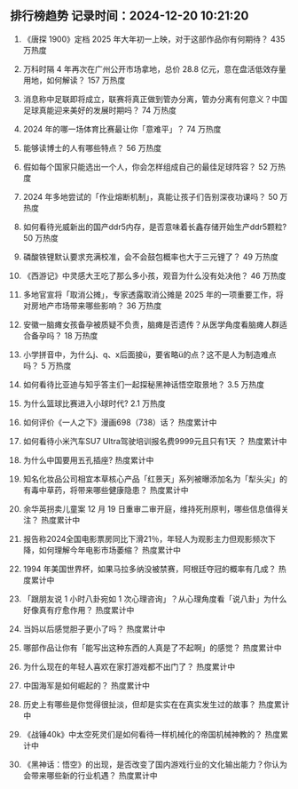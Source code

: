 
## 排行榜趋势 记录时间：2024-12-20 10:21:20
  
  1. 《唐探 1900》定档 2025 年大年初一上映，对于这部作品你有何期待？ 435 万热度
    
  2. 万科时隔 4 年再次在广州公开市场拿地，总价 28.8 亿元，意在盘活低效存量用地，如何解读？ 157 万热度
    
  3. 消息称中足联即将成立，联赛将真正做到管办分离，管办分离有何意义？中国足球真能迎来美好的发展时期吗？ 74 万热度
    
  4. 2024 年的哪一场体育比赛最让你「意难平」？ 74 万热度
    
  5. 能够读博士的人有哪些特点？ 56 万热度
    
  6. 假如每个国家只能选出一个人，你会怎样组成自己的最佳足球阵容？ 52 万热度
    
  7. 2024 年多地尝试的「作业熔断机制」，真能让孩子们告别深夜功课吗？ 50 万热度
    
  8. 如何看待光威新出的国产ddr5内存，是否意味着长鑫存储开始生产ddr5颗粒? 50 万热度
    
  9. 磷酸铁锂默认要求充满校准，会不会鼓包概率也大于三元锂了？ 49 万热度
    
  10. 《西游记》中灵感大王吃了那么多小孩，观音为什么没有处决他？ 46 万热度
    
  11. 多地官宣将「取消公摊」，专家透露取消公摊是 2025 年的一项重要工作，将对房地产市场带来哪些影响？ 36 万热度
    
  12. 安徽一脑瘫女孩备孕被质疑不负责，脑瘫是否遗传？从医学角度看脑瘫人群适合备孕吗？ 18 万热度
    
  13. 小学拼音中，为什么j、q、x后面接ü，要省略ü的点？这不是人为制造难点吗？ 5 万热度
    
  14. 如何看待比亚迪与知乎答主们一起探秘黑神话悟空取景地？ 3.5 万热度
    
  15. 为什么篮球比赛进入小球时代? 2.1 万热度
    
  16. 如何评价《一人之下》漫画698（738）话？ 热度累计中
    
  17. 如何看待小米汽车SU7 Ultra驾驶培训报名费9999元且只有1天 ？ 热度累计中
    
  18. 为什么中国要用五孔插座? 热度累计中
    
  19. 知名化妆品公司相宜本草核心产品「红景天」系列被曝添加名为「犁头尖」的有毒中草药，将带来哪些健康隐患？ 热度累计中
    
  20. 余华英拐卖儿童案 12 月 19 日重审二审开庭，维持死刑原判，哪些信息值得关注？ 热度累计中
    
  21. 报告称2024全国电影票房同比下滑21％，年轻人为观影主力但观影频次下降，如何理解今年电影市场萎缩？ 热度累计中
    
  22. 1994 年美国世界杯，如果马拉多纳没被禁赛，阿根廷夺冠的概率有几成？ 热度累计中
    
  23. 「跟朋友说 1 小时八卦宛如 1 次心理咨询」？从心理角度看「说八卦」为什么好像真有疗愈作用？ 热度累计中
    
  24. 当妈以后感觉胆子更小了吗？ 热度累计中
    
  25. 哪部作品让你有「能写出这种东西的人真是了不起啊」的感觉？ 热度累计中
    
  26. 为什么现在的年轻人喜欢在家打游戏都不出门了？ 热度累计中
    
  27. 中国海军是如何崛起的？ 热度累计中
    
  28. 历史上有哪些是你觉得很扯淡，但却是实实在在真实发生过的故事？ 热度累计中
    
  29. 《战锤40k》中太空死灵们是如何看待一样机械化的帝国机械神教的？ 热度累计中
    
  30. 《黑神话：悟空》的出现，是否改变了国内游戏行业的文化输出能力？你认为会带来哪些新的行业机遇？ 热度累计中
    